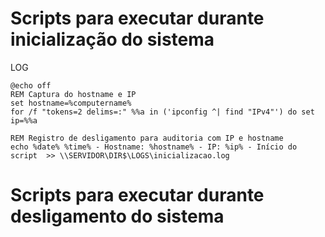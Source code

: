 # Scripts para executar durante inicialização do sistema #


LOG
```shell
@echo off
REM Captura do hostname e IP
set hostname=%computername%
for /f "tokens=2 delims=:" %%a in ('ipconfig ^| find "IPv4"') do set ip=%%a

REM Registro de desligamento para auditoria com IP e hostname
echo %date% %time% - Hostname: %hostname% - IP: %ip% - Início do script  >> \\SERVIDOR\DIR$\LOGS\inicializacao.log

```

# Scripts para executar durante desligamento do  sistema #
